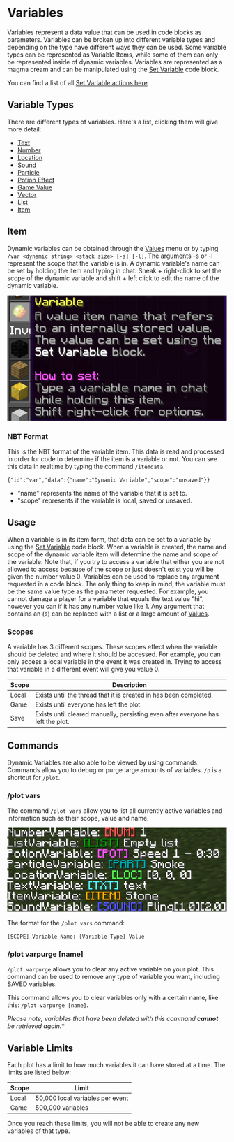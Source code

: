 # Variables

Variables represent a data value that can be used in code blocks as parameters. Variables can be broken up into different variable types and depending on the type have different ways they can be used. Some variable types can be represented as Variable Items, while some of them can only be represented inside of dynamic variables. Variables are represented as a magma cream and can be manipulated using the [Set Variable](Code_Blocks/Set_Variable.md) code block.

You can find a list of all [Set Variable actions here](Code_Blocks/Set_Variable.md).

## Variable Types

There are different types of variables. Here's a list, clicking them will give more detail:
* [Text](Variables/Text.md)
* [Number](Variables/Number.md)
* [Location](Variables/Location.md)
* [Sound](Variables/Sound.md)
* [Particle](Variables/Particle.md)
* [Potion Effect](Variables/Potion_Effect.md)
* [Game Value](Variables/Game_Value.md)
* [Vector](Variables/Vector.md)
* [List](Variables/List.md)
* [Item](Variables/Item.md)

## Item

Dynamic variables can be obtained through the [Values](Code_Items/Values.md) menu or by typing `/var <dynamic string> <stack size> [-s] [-l]`. The arguments -s or -l represent the scope that the variable is in. A dynamic variable's name can be set by holding the item and typing in chat. Sneak + right-click to set the scope of the dynamic variable and shift + left click to edit the name of the dynamic variable.

![Dynamic variable](_media/dynamic_var_item.png)

### NBT Format

This is the NBT format of the variable item. This data is read and processed in order for code to determine if the item is a variable or not. You can see this data in realtime by typing the command `/itemdata`.
```
{"id":"var","data":{"name":"Dynamic Variable","scope":"unsaved"}}
```
- "name" represents the name of the variable that it is set to.
- "scope" represents if the variable is local, saved or unsaved.

## Usage

When a variable is in its item form, that data can be set to a variable by using the [Set Variable](Code_Blocks/Set_Variable.md) code block. When a variable is created, the name and scope of the dynamic variable item will determine the name and scope of the variable. Note that, if you try to access a variable that either you are not allowed to access because of the scope or just doesn't exist you will be given the number value 0. Variables can be used to replace any argument requested in a code block. The only thing to keep in mind, the variable must be the same value type as the parameter requested. For example, you cannot damage a player for a variable that equals the text value "hi", however you can if it has any number value like 1. Any argument that contains an (s) can be replaced with a list or a large amount of [Values](Other/Code_Related/Values.md).

### Scopes

A variable has 3 different scopes. These scopes effect when the variable should be deleted and where it should be accessed. For example, you can only access a local variable in the event it was created in. Trying to access that variable in a different event will give you value 0.

Scope | Description
--- | ---
Local | Exists until the thread that it is created in has been completed.
Game | Exists until everyone has left the plot.
Save | Exists until cleared manually, persisting even after everyone has left the plot.

## Commands

Dynamic Variables are also able to be viewed by using commands. Commands allow you to debug or purge large amounts of variables.
`/p` is a shortcut for `/plot`.

### /plot vars

The command `/plot vars` allow you to list all currently active variables and information such as their scope, value and name.

![/plot vars example](_media/Plot_var_example.png)

The format for the `/plot vars` command: 
```
[SCOPE] Variable Name: [Variable Type] Value
```

### /plot varpurge [name]

`/plot varpurge` allows you to clear any active variable on your plot. This command can be used to remove any type of variable you want, including SAVED variables.

This command allows you to clear variables only with a certain name, like this: `/plot varpurge [name]`.

*Please note, variables that have been deleted with this command **cannot** be retrieved again.**

## Variable Limits

Each plot has a limit to how much variables it can have stored at a time. The limits are listed below:

Scope | Limit
--- | ---
Local | 50,000 local variables per event
Game | 500,000 variables

Once you reach these limits, you will not be able to create any new variables of that type.